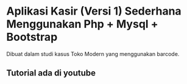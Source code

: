 # Aplikasi Kasir (Versi 1) Sederhana Menggunakan Php + Mysql + Bootstrap

Dibuat dalam studi kasus Toko Modern yang menggunakan barcode.

## Tutorial ada di youtube

